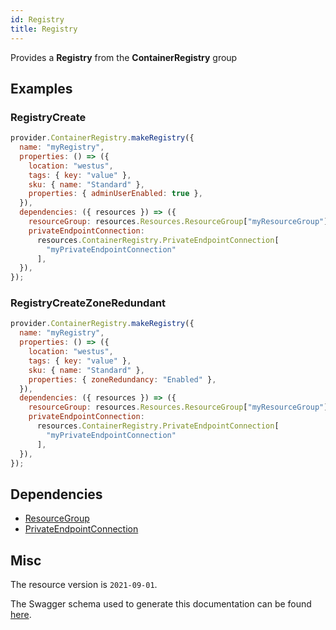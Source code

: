 ```yaml
---
id: Registry
title: Registry
---
```

Provides a **Registry** from the **ContainerRegistry** group
## Examples
### RegistryCreate
```js
provider.ContainerRegistry.makeRegistry({
  name: "myRegistry",
  properties: () => ({
    location: "westus",
    tags: { key: "value" },
    sku: { name: "Standard" },
    properties: { adminUserEnabled: true },
  }),
  dependencies: ({ resources }) => ({
    resourceGroup: resources.Resources.ResourceGroup["myResourceGroup"],
    privateEndpointConnection:
      resources.ContainerRegistry.PrivateEndpointConnection[
        "myPrivateEndpointConnection"
      ],
  }),
});

```

### RegistryCreateZoneRedundant
```js
provider.ContainerRegistry.makeRegistry({
  name: "myRegistry",
  properties: () => ({
    location: "westus",
    tags: { key: "value" },
    sku: { name: "Standard" },
    properties: { zoneRedundancy: "Enabled" },
  }),
  dependencies: ({ resources }) => ({
    resourceGroup: resources.Resources.ResourceGroup["myResourceGroup"],
    privateEndpointConnection:
      resources.ContainerRegistry.PrivateEndpointConnection[
        "myPrivateEndpointConnection"
      ],
  }),
});

```
## Dependencies
- [ResourceGroup](../Resources/ResourceGroup.md)
- [PrivateEndpointConnection](../ContainerRegistry/PrivateEndpointConnection.md)
## Misc
The resource version is `2021-09-01`.

The Swagger schema used to generate this documentation can be found [here](https://github.com/Azure/azure-rest-api-specs/tree/main/specification/containerregistry/resource-manager/Microsoft.ContainerRegistry/stable/2021-09-01/containerregistry.json).
